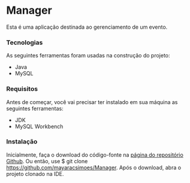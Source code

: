 # Manager
Esta é uma aplicação destinada ao gerenciamento de um evento.
### Tecnologias

As seguintes ferramentas foram usadas na construção do projeto:

- Java
- MySQL

### Requisitos
Antes de começar, você vai precisar ter instalado em sua máquina as seguintes ferramentas:
- JDK
- MySQL Workbench

### Instalação
Inicialmente, faça o download do código-fonte na [página do repositório Github](https://github.com/mayaracsimoes/Manager). Ou então, use $ git clone https://github.com/mayaracsimoes/Manager.
Após o download, abra o projeto clonado na IDE.

